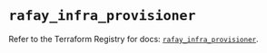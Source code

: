 # `rafay_infra_provisioner`

Refer to the Terraform Registry for docs: [`rafay_infra_provisioner`](https://registry.terraform.io/providers/rafaysystems/rafay/1.1.52/docs/resources/infra_provisioner).
